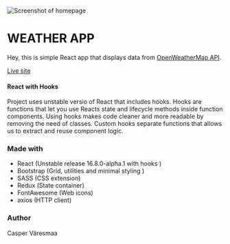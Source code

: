 
![Screenshot of homepage](https://caspervaresmaa.fi/creenshot-of-homepage.png "Screenshot of homepage")

# WEATHER APP


Hey, this is simple React app that displays data from   [OpenWeatherMap API](https://openweathermap.org/api). 

[Live site](https://caspervaresmaa.fi/simply-weather) 

#### React with Hooks
Project uses unstable versio of React that includes hooks. Hooks are functions that let you use Reacts state and lifecycle methods inside function components. Using hooks makes code cleaner and more readable by removing the need of classes. Custom hooks separate functions that allows us to extract and reuse component logic. 


### Made with
-   React (Unstable release 16.8.0-alpha.1 with hooks )
-   Bootstrap (Grid, utilities and minimal styling )
-   SASS (CSS extension)
-   Redux (State container)
-   FontAwesome (Web icons)
-   axios (HTTP client)


### Author
Casper Väresmaa
